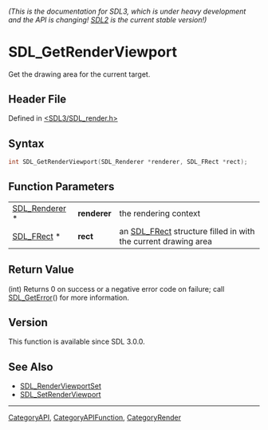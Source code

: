 ###### (This is the documentation for SDL3, which is under heavy development and the API is changing! [SDL2](https://wiki.libsdl.org/SDL2/) is the current stable version!)
# SDL_GetRenderViewport

Get the drawing area for the current target.

## Header File

Defined in [<SDL3/SDL_render.h>](https://github.com/libsdl-org/SDL/blob/main/include/SDL3/SDL_render.h)

## Syntax

```c
int SDL_GetRenderViewport(SDL_Renderer *renderer, SDL_FRect *rect);
```

## Function Parameters

|                                |              |                                                                             |
| ------------------------------ | ------------ | --------------------------------------------------------------------------- |
| [SDL_Renderer](SDL_Renderer) * | **renderer** | the rendering context                                                       |
| [SDL_FRect](SDL_FRect) *       | **rect**     | an [SDL_FRect](SDL_FRect) structure filled in with the current drawing area |

## Return Value

(int) Returns 0 on success or a negative error code on failure; call
[SDL_GetError](SDL_GetError)() for more information.

## Version

This function is available since SDL 3.0.0.

## See Also

- [SDL_RenderViewportSet](SDL_RenderViewportSet)
- [SDL_SetRenderViewport](SDL_SetRenderViewport)

----
[CategoryAPI](CategoryAPI), [CategoryAPIFunction](CategoryAPIFunction), [CategoryRender](CategoryRender)

